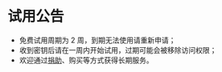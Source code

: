 # 试用公告

* 免费试用周期为 2 周，到期无法使用请重新申请；
* 收到密钥后请在一周内开始试用，过期可能会被移除访问权限；
* 欢迎通过[捐助](https://wgredlong.github.io/donate.html)、购买等方式获得长期服务。

